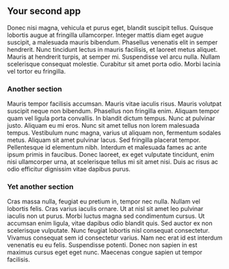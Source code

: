 ## Your second app

Donec nisi magna, vehicula et purus eget, blandit suscipit tellus. Quisque lobortis augue at fringilla ullamcorper. Integer mattis diam eget augue suscipit, a malesuada mauris bibendum. Phasellus venenatis elit in semper hendrerit. Nunc tincidunt lectus in mauris facilisis, et laoreet metus aliquet. Mauris at hendrerit turpis, at semper mi. Suspendisse vel arcu nulla. Nullam scelerisque consequat molestie. Curabitur sit amet porta odio. Morbi lacinia vel tortor eu fringilla.

### Another section

Mauris tempor facilisis accumsan. Mauris vitae iaculis risus. Mauris volutpat suscipit neque non bibendum. Phasellus non fringilla enim. Aliquam tempor quam vel ligula porta convallis. In blandit dictum tempus. Nunc at pulvinar justo. Aliquam eu mi eros. Nunc sit amet tellus non lorem malesuada tempus. Vestibulum nunc magna, varius ut aliquam non, fermentum sodales metus. Aliquam sit amet pulvinar lacus. Sed fringilla placerat tempor. Pellentesque id elementum nibh. Interdum et malesuada fames ac ante ipsum primis in faucibus. Donec laoreet, ex eget vulputate tincidunt, enim nisi ullamcorper urna, at scelerisque tellus mi sit amet nisi. Duis ac risus ac odio efficitur dignissim vitae dapibus purus.

### Yet another section

Cras massa nulla, feugiat eu pretium in, tempor nec nulla. Nullam vel lobortis felis. Cras varius iaculis ornare. Ut at nisl sit amet leo pulvinar iaculis non ut purus. Morbi luctus magna sed condimentum cursus. Ut accumsan enim ligula, vitae dapibus odio blandit quis. Sed auctor ex non scelerisque vulputate. Nunc feugiat lobortis nisl consequat consectetur. Vivamus consequat sem id consectetur varius. Nam nec erat id est interdum venenatis eu eu felis. Suspendisse potenti. Donec non sapien in est maximus cursus eget eget nunc. Maecenas congue sapien ut tempor facilisis.
